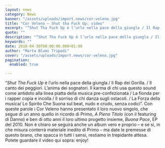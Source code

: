 ```yaml
---
layout: news
category: News
banner: "/assets/uploads/import.news/cor-veleno.jpg"
title: "Cor Veleno – Shut tha Fuck Up: video"
excerpt: "“Shut Tha Fuck Up è l’urlo nella pace della giungla / Il Rap dei Gorilla. / Il canto dei peggiori. L’anima dei sognatori. Il karma di chi usa questo sound come antidoto alla linea piatta della musica pre-confezionata / La fionda per i rapper copia e incolla / Il sorriso di chi danza sugli ostacoli. [&hellip"
quote: ""
description: "“Shut Tha Fuck Up è l’urlo nella pace della giungla / Il Rap dei Gorilla. / Il canto dei peggiori. L’anima dei sognatori. Il karma di chi usa questo sound come antidoto alla linea piatta della musica pre-confezionata / La fionda per i rapper copia e incolla / Il sorriso di chi danza sugli ostacoli. [&hellip"
keywords: ""
date: 2018-04-30T00:00:00.000+01:00
author: "Marta Blumi Tripodi"
cover: "/assets/uploads/import.news/cor-veleno.jpg"
pagination:
  enabled: true

---
```


“_Shut Tha Fuck Up_ è l’urlo nella pace della giungla / Il Rap dei Gorilla. / Il canto dei peggiori. L’anima dei sognatori. Il karma di chi usa questo sound come antidoto alla linea piatta della musica pre-confezionata / La fionda per i rapper copia e incolla / Il sorriso di chi danza sugli ostacoli. / La Forza della musica/ Lo Spirito Che Suona sul beat, nudo e crudo, senza codici”. Con queste parole i Cor Veleno hanno presentato il loro nuovo singolo, che segue di un anno quello in ricordo di Primo, _A Pieno Titolo_ (con il featuring di Danno) e ben di otto anni il loro ultimo progetto insieme, _Buona Pace_, EP del 2010\. Non è chiaro se seguirà anche un album vero e proprio – e se sì, in che misura conterrà materiale inedito di Primo – ma date le premesse di questo brano, che spacca in tutti i sensi, restiamo in trepidante attesa. Potete guardare il video qui sopra: enjoy!